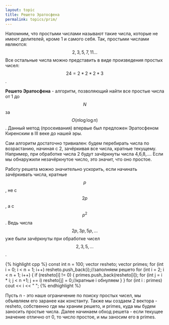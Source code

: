 ```yaml
---
layout: topic
title: Решето Эратосфена
permalink: topics/prim/
---
```

Напомним, что простыми числами называют такие числа, которые не имеют делителей, кроме 1 и самого себя. Так, простыми числами являются:
$$ 2,3,5,7,11... $$
Все остальные числа можно представить в виде произведения простых чисел: $$ 24 = 2 * 2 * 2  * 3 $$.

**Решето Эратосфена** - алгоритм, позволяющий найти все простые числа от 1 до $$N$$ за $$O(n \log \log n)$$. Данный метод (просеивания) впервые был предложен Эратосфеном Киренским в III веке до нашей эры.

Сам алгоритм достаточно тривиален: будем перебирать числа по возрастанию, начиная с 2, зачёркивая все числа, кратные текущему. Например, при обработке числа 2 будут зачёркнуты числа 4,6,8,…. Если мы обнаружили незачёркнутое число, это значит, что оно простое.

Работу решета можно значительно ускорить, если начинать зачёркивать числа, кратные $$p$$, не с $$2p$$, а с $$p^2$$. Ведь числа $$2p,3p,5p,…$$ уже были зачёркнуты при обработке чисел $$2,3,5,…$$.

{% highlight cpp %}
const int n = 100;
vector <int> resheto;
vector <int> primes;
for (int i = 0; i < n + 1; i++)
	resheto.push_back(i);//заполняем решето
for (int i = 2; i < n + 1; i++)
{
	if (resheto[i] != 0)
	{
		primes.push_back(resheto[i]);
		for (int j = i * i; j < n +1; j += i)
			resheto[j] = 0;//кратные i обнуляем
	}
}
for (int i : primes)
	cout << i << " ";
{% endhighlight %}

Пусть n - это наше ограничение по поиску простых чисел, мы объявляем его заранее как константу. Также мы создаем 2 вектора - resheto, собственно где мы храним решето, и primes, куда мы будем заносить простые числа. Далее начинаем обход решета - если текущее значение отлично от 0, то число простое, и мы заносим его в primes.
